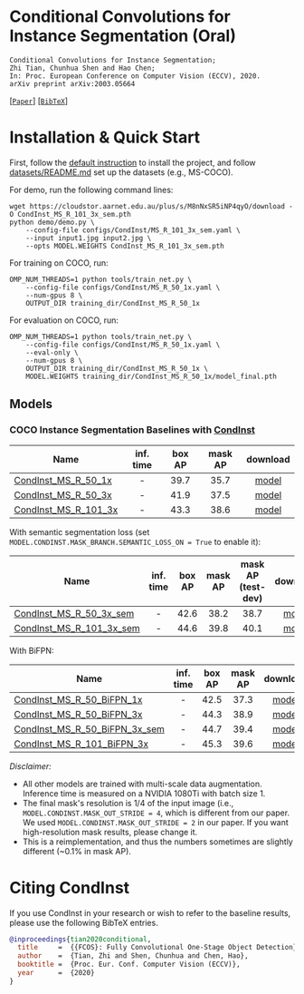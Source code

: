 # Conditional Convolutions for Instance Segmentation (Oral)

    Conditional Convolutions for Instance Segmentation;
    Zhi Tian, Chunhua Shen and Hao Chen;
    In: Proc. European Conference on Computer Vision (ECCV), 2020.
    arXiv preprint arXiv:2003.05664

[[`Paper`](https://arxiv.org/abs/2003.05664)] [[`BibTeX`](#citing-condinst)]

# Installation & Quick Start
First, follow the [default instruction](../../README.md#Installation) to install the project, and 
follow [datasets/README.md](https://github.com/facebookresearch/detectron2/blob/master/datasets/README.md) 
set up the datasets (e.g., MS-COCO).

For demo, run the following command lines:
```
wget https://cloudstor.aarnet.edu.au/plus/s/M8nNxSR5iNP4qyO/download -O CondInst_MS_R_101_3x_sem.pth
python demo/demo.py \
    --config-file configs/CondInst/MS_R_101_3x_sem.yaml \
    --input input1.jpg input2.jpg \
    --opts MODEL.WEIGHTS CondInst_MS_R_101_3x_sem.pth
```

For training on COCO, run:
```
OMP_NUM_THREADS=1 python tools/train_net.py \
    --config-file configs/CondInst/MS_R_50_1x.yaml \
    --num-gpus 8 \
    OUTPUT_DIR training_dir/CondInst_MS_R_50_1x
```

For evaluation on COCO, run:
```
OMP_NUM_THREADS=1 python tools/train_net.py \
    --config-file configs/CondInst/MS_R_50_1x.yaml \
    --eval-only \
    --num-gpus 8 \
    OUTPUT_DIR training_dir/CondInst_MS_R_50_1x \
    MODEL.WEIGHTS training_dir/CondInst_MS_R_50_1x/model_final.pth
```


## Models
### COCO Instance Segmentation Baselines with [CondInst](https://arxiv.org/abs/2003.05664)

Name | inf. time | box AP | mask AP | download
--- |:---:|:---:|:---:|:---:
[CondInst_MS_R_50_1x](MS_R_50_1x.yaml) | - | 39.7 | 35.7 | [model](https://cloudstor.aarnet.edu.au/plus/s/Trx1r4tLJja7sLT/download)
[CondInst_MS_R_50_3x](MS_R_50_3x.yaml) | - | 41.9 | 37.5 | [model](https://cloudstor.aarnet.edu.au/plus/s/T3OGVBiaSVLvo5E/download)
[CondInst_MS_R_101_3x](MS_R_101_3x.yaml) | - | 43.3 | 38.6 | [model](https://cloudstor.aarnet.edu.au/plus/s/vWLiYm8OnrTSUD2/download)

With semantic segmentation loss (set `MODEL.CONDINST.MASK_BRANCH.SEMANTIC_LOSS_ON = True` to enable it):

Name | inf. time | box AP | mask AP | mask AP (test-dev) | download
--- |:---:|:---:|:---:|:---:|:---:
[CondInst_MS_R_50_3x_sem](MS_R_50_3x_sem.yaml) | - | 42.6 | 38.2 | 38.7 | [model](https://cloudstor.aarnet.edu.au/plus/s/75Ag8VvC6WedVNh/download)
[CondInst_MS_R_101_3x_sem](MS_R_101_3x_sem.yaml) | - | 44.6 | 39.8 | 40.1 | [model](https://cloudstor.aarnet.edu.au/plus/s/M8nNxSR5iNP4qyO/download)

With BiFPN:

Name | inf. time | box AP | mask AP | download
--- |:---:|:---:|:---:|:---:
[CondInst_MS_R_50_BiFPN_1x](MS_R_50_BiFPN_1x.yaml) | - | 42.5 | 37.3 | [model](https://cloudstor.aarnet.edu.au/plus/s/RyCG82WhTop99j2/download)
[CondInst_MS_R_50_BiFPN_3x](MS_R_50_BiFPN_3x.yaml) | - | 44.3 | 38.9 | [model](https://cloudstor.aarnet.edu.au/plus/s/W9ZCcxJF0P5NhJQ/download)
[CondInst_MS_R_50_BiFPN_3x_sem](MS_R_50_BiFPN_3x_sem.yaml) | - | 44.7 | 39.4 | [model](https://cloudstor.aarnet.edu.au/plus/s/9cAHjZtdaAGnb2Q/download)
[CondInst_MS_R_101_BiFPN_3x](MS_R_101_BiFPN_3x.yaml) | - | 45.3 | 39.6 | [model](https://cloudstor.aarnet.edu.au/plus/s/HyB0O0D7hfpUC2n/download)


*Disclaimer:*
- All other models are trained with multi-scale data augmentation. Inference time is measured on a NVIDIA 1080Ti with batch size 1.
- The final mask's resolution is 1/4 of the input image (i.e., `MODEL.CONDINST.MASK_OUT_STRIDE = 4`, which is different from our paper. We used `MODEL.CONDINST.MASK_OUT_STRIDE = 2` in our paper. If you want high-resolution mask results, please change it.
- This is a reimplementation, and thus the numbers sometimes are slightly different (~0.1% in mask AP).

# Citing CondInst
If you use CondInst in your research or wish to refer to the baseline results, please use the following BibTeX entries.
```BibTeX
@inproceedings{tian2020conditional,
  title     =  {{FCOS}: Fully Convolutional One-Stage Object Detection},
  author    =  {Tian, Zhi and Shen, Chunhua and Chen, Hao},
  booktitle =  {Proc. Eur. Conf. Computer Vision (ECCV)},
  year      =  {2020}
}
```
